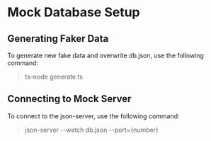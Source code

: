 # Mock Database Setup

## Generating Faker Data

To generate new fake data and overwrite db.json, use the following command:

> ts-node generate.ts

## Connecting to Mock Server

To connect to the json-server, use the following command:

> json-server --watch db.json --port={number}
